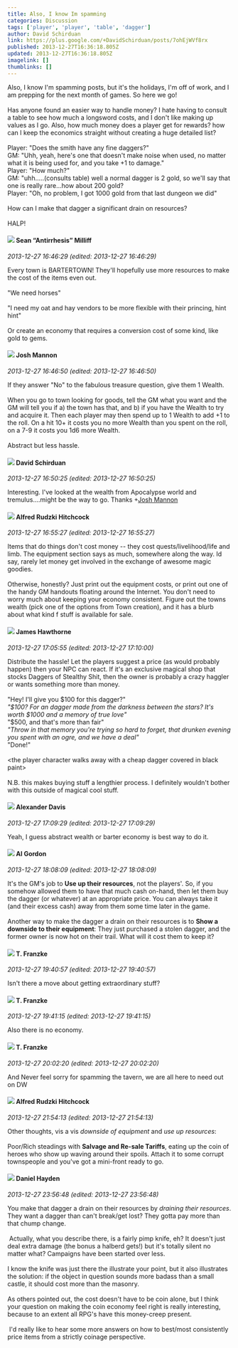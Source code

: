```yaml
---
title: Also, I know Im spamming
categories: Discussion
tags: ['player', 'player', 'table', 'dagger']
author: David Schirduan
link: https://plus.google.com/+DavidSchirduan/posts/7ohEjWVf8rx
published: 2013-12-27T16:36:18.805Z
updated: 2013-12-27T16:36:18.805Z
imagelink: []
thumblinks: []
---
```


Also, I know I&#39;m spamming posts, but it&#39;s the holidays, I&#39;m off of work, and I am prepping for the next month of games. So here we go!<br /><br />Has anyone found an easier way to handle money? I hate having to consult a table to see how much a longsword costs, and I don&#39;t like making up values as I go. Also, how much money does a player get for rewards? how can I keep the economics straight without creating a huge detailed list?<br /><br />Player: &quot;Does the smith have any fine daggers?&quot;<br />GM: &quot;Uhh, yeah, here&#39;s one that doesn&#39;t make noise when used, no matter what it is being used for, and you take +1 to damage.&quot;<br />Player: &quot;How much?&quot;<br />GM: &quot;uhh.....(consults table) well a normal dagger is 2 gold, so we&#39;ll say that one is really rare...how about 200 gold?<br />Player: &quot;Oh, no problem, I got 1000 gold from that last dungeon we did&quot;<br /><br />How can I make that dagger a significant drain on resources? <br /><br />HALP!
<div id='comment z12iwplihxybxdptc23qffqhblmfuz4p204'>
  <h4><img src='{{site.baseurl}}//images/avatars/102767083144882698572_photo.jpg'> Sean “Antirrhesis” Milliff</h4>
      <p><cite>2013-12-27 16:46:29 (edited: 2013-12-27 16:46:29)</cite></p>
        <p>Every town is BARTERTOWN! They&#39;ll hopefully use more resources to make the cost of the items even out.<br /><br />&quot;We need horses&quot;<br /><br />&quot;I need my oat and hay vendors to be more flexible with their princing, hint hint&quot;<br /><br />Or create an economy that requires  a conversion cost of some kind, like gold to gems.</p>
</div>
        

<div id='comment z12iwplihxybxdptc23qffqhblmfuz4p204'>
  <h4><img src='{{site.baseurl}}//images/avatars/114328860087669678984_photo.jpg'> Josh Mannon</h4>
      <p><cite>2013-12-27 16:46:50 (edited: 2013-12-27 16:46:50)</cite></p>
        <p>If they answer &quot;No&quot; to the fabulous treasure question, give them 1 Wealth. <br /><br />When you go to town looking for goods, tell the GM what you want and the GM will tell you if a) the town has that, and b) if you have the Wealth to try and acquire it. Then each player may then spend up to 1 Wealth to add +1 to the roll. On a hit 10+ it costs you no more Wealth than you spent on the roll, on a 7-9 it costs you 1d6 more Wealth. <br /><br />Abstract but less hassle.</p>
</div>
        

<div id='comment z12iwplihxybxdptc23qffqhblmfuz4p204'>
  <h4><img src='{{site.baseurl}}//images/avatars/116124411286229550721_photo.jpg'> David Schirduan</h4>
      <p><cite>2013-12-27 16:50:25 (edited: 2013-12-27 16:50:25)</cite></p>
        <p>Interesting. I&#39;ve looked at the wealth from Apocalypse world and tremulus....might be the way to go. Thanks <span class="proflinkWrapper"><span class="proflinkPrefix">+</span><a class="proflink" href="https://plus.google.com/114328860087669678984" oid="114328860087669678984">Josh Mannon</a></span> </p>
</div>
        

<div id='comment z12iwplihxybxdptc23qffqhblmfuz4p204'>
  <h4><img src='{{site.baseurl}}//images/avatars/100812462809734403456_photo.jpg'> Alfred Rudzki Hitchcock</h4>
      <p><cite>2013-12-27 16:55:27 (edited: 2013-12-27 16:55:27)</cite></p>
        <p>Items that do things don&#39;t cost money -- they cost quests/livelihood/life and limb. The equipment section says as much, somewhere along the way. Id say, rarely let money get involved in the exchange of awesome magic goodies.<br /><br />Otherwise, honestly? Just print out the equipment costs, or print out one of the handy GM handouts floating around the Internet. You don&#39;t need to worry much about keeping your economy consistent. Figure out the towns wealth (pick one of the options from Town creation), and it has a blurb about what kind f stuff is available for sale.</p>
</div>
        

<div id='comment z12iwplihxybxdptc23qffqhblmfuz4p204'>
  <h4><img src='{{site.baseurl}}//images/avatars/105474339582381748699_photo.jpg'> James Hawthorne</h4>
      <p><cite>2013-12-27 17:05:55 (edited: 2013-12-27 17:10:00)</cite></p>
        <p>Distribute the hassle! Let the players suggest a price (as would probably happen) then your NPC can react. If it&#39;s an exclusive magical shop that stocks Daggers of Stealthy Shit, then the owner is probably a crazy haggler or wants something more than money.<br /><br />&quot;Hey! I&#39;ll give you $100 for this dagger?&quot;<br /><i>&quot;$100? For an dagger made from the darkness between the stars? It&#39;s worth $1000 and a memory of true love&quot;</i><br />&quot;$500, and that&#39;s more than fair&quot;<br /><i>&quot;Throw in that memory you&#39;re trying so hard to forget, that drunken evening you spent with an ogre, and we have a deal&quot;</i><br />&quot;Done!&quot;<br /><br />&lt;the player character walks away with a cheap dagger covered in black paint&gt;<br /><br />N.B. this makes buying stuff a lengthier process. I definitely wouldn&#39;t bother with this outside of magical cool stuff.</p>
</div>
        

<div id='comment z12iwplihxybxdptc23qffqhblmfuz4p204'>
  <h4><img src='{{site.baseurl}}//images/avatars/105849233547498253815_photo.jpg'> Alexander Davis</h4>
      <p><cite>2013-12-27 17:09:29 (edited: 2013-12-27 17:09:29)</cite></p>
        <p>Yeah, I guess abstract wealth or barter economy is best way to do it.</p>
</div>
        

<div id='comment z12iwplihxybxdptc23qffqhblmfuz4p204'>
  <h4><img src='{{site.baseurl}}//images/avatars/114055508915983534746_photo.jpg'> Al Gordon</h4>
      <p><cite>2013-12-27 18:08:09 (edited: 2013-12-27 18:08:09)</cite></p>
        <p>It&#39;s the GM&#39;s job to <b>Use up their resources</b>, not the players&#39;. So, if you somehow allowed them to have that much cash on-hand, then let them buy the dagger (or whatever) at an appropriate price. You can always take it (and their excess cash) away from them some time later in the game.<br /><br />Another way to make the dagger a drain on their resources is to <b>Show a downside to their equipment</b>: They just purchased a stolen dagger, and the former owner is now hot on their trail. What will it cost them to keep it?</p>
</div>
        

<div id='comment z12iwplihxybxdptc23qffqhblmfuz4p204'>
  <h4><img src='{{site.baseurl}}//images/avatars/110330901807759406775_photo.jpg'> T. Franzke</h4>
      <p><cite>2013-12-27 19:40:57 (edited: 2013-12-27 19:40:57)</cite></p>
        <p>Isn&#39;t there a move about getting extraordinary stuff?</p>
</div>
        

<div id='comment z12iwplihxybxdptc23qffqhblmfuz4p204'>
  <h4><img src='{{site.baseurl}}//images/avatars/110330901807759406775_photo.jpg'> T. Franzke</h4>
      <p><cite>2013-12-27 19:41:15 (edited: 2013-12-27 19:41:15)</cite></p>
        <p>Also there is no economy.</p>
</div>
        

<div id='comment z12iwplihxybxdptc23qffqhblmfuz4p204'>
  <h4><img src='{{site.baseurl}}//images/avatars/110330901807759406775_photo.jpg'> T. Franzke</h4>
      <p><cite>2013-12-27 20:02:20 (edited: 2013-12-27 20:02:20)</cite></p>
        <p>And Never feel sorry for spamming the tavern, we are all here to need out on DW</p>
</div>
        

<div id='comment z12iwplihxybxdptc23qffqhblmfuz4p204'>
  <h4><img src='{{site.baseurl}}//images/avatars/100812462809734403456_photo.jpg'> Alfred Rudzki Hitchcock</h4>
      <p><cite>2013-12-27 21:54:13 (edited: 2013-12-27 21:54:13)</cite></p>
        <p>Other thoughts, vis a vis <i>downside of equipment</i> and <i>use up resources</i>:<br /><br />Poor/Rich steadings with <b>Salvage and Re-sale Tariffs</b>, eating up the coin of heroes who show up waving around their spoils. Attach it to some corrupt townspeople and you&#39;ve got a mini-front ready to go.</p>
</div>
        

<div id='comment z12iwplihxybxdptc23qffqhblmfuz4p204'>
  <h4><img src='{{site.baseurl}}//images/avatars/118308905448407991439_photo.jpg'> Daniel Hayden</h4>
      <p><cite>2013-12-27 23:56:48 (edited: 2013-12-27 23:56:48)</cite></p>
        <p>You make that dagger a drain on their resources by <i>draining their resources</i>. They want a dagger than can&#39;t break/get lost? They gotta pay more than that chump change.<br /><br /> Actually, what you describe there, is a fairly pimp knife, eh? It doesn&#39;t just deal extra damage (the bonus a halberd gets!) but it&#39;s totally silent no matter what? Campaigns have been started over less.<br /><br />I know the knife was just there the illustrate your point, but it also illustrates the solution: if the object in question sounds more badass than a small castle, it should cost more than the masonry.<br /><br />As others pointed out, the cost doesn&#39;t have to be coin alone, but I think your question on making the coin economy feel right is really interesting, because to an extent all RPG&#39;s have this money-creep present.<br /><br /> I&#39;d really like to hear some more answers on how to best/most consistently price items from a strictly coinage perspective.</p>
</div>
        